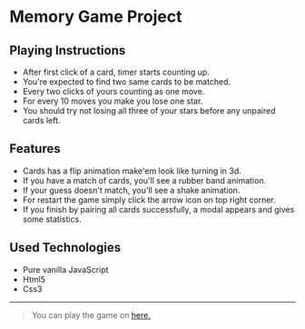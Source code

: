 # Memory Game Project

## Playing Instructions

  * After first click of a card, timer starts counting up.
  * You're expected to find two same cards to be matched.
  * Every two clicks of yours counting as one move.
  * For every 10 moves you make you lose one star.
  * You should try not losing all three of your stars before any unpaired cards left.

## Features

  * Cards has a flip animation make'em look like turning in 3d.
  * If you have a match of cards, you'll see a rubber band animation.
  * If your guess doesn't match, you'll see a shake animation.
  * For restart the game simply click the arrow icon on top right corner.
  * If you finish by pairing all cards successfully, a modal appears and gives some statistics.

## Used Technologies

  * Pure vanilla JavaScript
  * Html5
  * Css3

---
> You can play the game on [here.](ucanfil.github.io/Portfolio-Site)